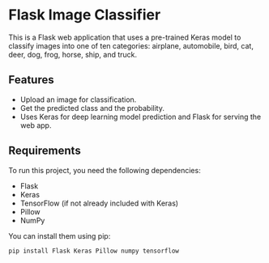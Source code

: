 # Flask Image Classifier

This is a Flask web application that uses a pre-trained Keras model to classify images into one of ten categories: airplane, automobile, bird, cat, deer, dog, frog, horse, ship, and truck.

## Features

- Upload an image for classification.
- Get the predicted class and the probability.
- Uses Keras for deep learning model prediction and Flask for serving the web app.

## Requirements

To run this project, you need the following dependencies:

- Flask
- Keras
- TensorFlow (if not already included with Keras)
- Pillow
- NumPy

You can install them using pip:

```bash
pip install Flask Keras Pillow numpy tensorflow
